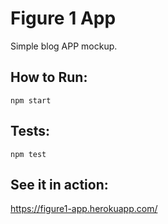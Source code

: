 # Figure 1 App

Simple blog APP mockup.

## How to Run:

```
npm start
```

## Tests:

```
npm test
```

## See it in action:

https://figure1-app.herokuapp.com/
